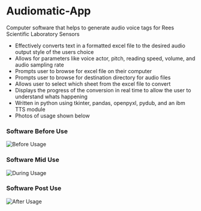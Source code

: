 # Audiomatic-App
Computer software that helps to generate audio voice tags for Rees Scientific Laboratory Sensors

- Effectively converts text in a formatted excel file to the desired audio output style of the users choice
- Allows for parameters like voice actor, pitch, reading speed, volume, and audio sampling rate
- Prompts user to browse for excel file on their computer
- Prompts user to browse for destination directory for audio files
- Allows user to select which sheet from the excel file to convert
- Displays the progress of the conversion in real time to allow the user to understand whats happening
- Written in python using tkinter, pandas, openpyxl, pydub, and an ibm TTS module
- Photos of usage shown below

### Software Before Use
![Before Usage](https://user-images.githubusercontent.com/97414759/172925629-8b1c1dd7-983f-40a0-9e6e-398074106514.png)

### Software Mid Use
![During Usage](https://user-images.githubusercontent.com/97414759/172925648-34390f7d-9ce3-4ea8-b380-9423bc45183d.png)

### Software Post Use
![After Usage](https://user-images.githubusercontent.com/97414759/172925658-a44d1504-250c-472b-b862-d1843ce5bb0d.png)
